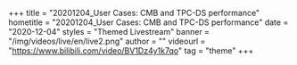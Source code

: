+++
    title = "20201204_User Cases: CMB and TPC-DS performance"
    hometitle = "20201204_User Cases: CMB and TPC-DS performance"
    date = "2020-12-04"
    styles = "Themed Livestream"
    banner = "/img/videos/live/en/live2.png"
    author = ""
    videourl = "https://www.bilibili.com/video/BV1Dz4y1k7qo" 
    tag = "theme"
+++